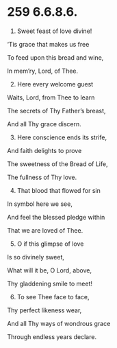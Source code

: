 # 259 6.6.8.6.

1.  Sweet feast of love divine!

‘Tis grace that makes us free

To feed upon this bread and wine,

In mem’ry, Lord, of Thee.

2.  Here every welcome guest

Waits, Lord, from Thee to learn

The secrets of Thy Father’s breast,

And all Thy grace discern.

3.  Here conscience ends its strife,

And faith delights to prove

The sweetness of the Bread of Life,

The fullness of Thy love.

4.  That blood that flowed for sin

In symbol here we see,

And feel the blessed pledge within

That we are loved of Thee.

5.  O if this glimpse of love

Is so divinely sweet,

What will it be, O Lord, above,

Thy gladdening smile to meet!

6.  To see Thee face to face,

Thy perfect likeness wear,

And all Thy ways of wondrous grace

Through endless years declare.

